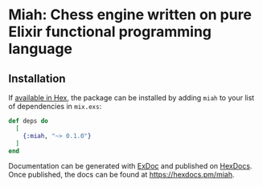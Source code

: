 # Miah: Chess engine written on pure Elixir functional programming language

## Installation

If [available in Hex](https://hex.pm/docs/publish), the package can be installed
by adding `miah` to your list of dependencies in `mix.exs`:

```elixir
def deps do
  [
    {:miah, "~> 0.1.0"}
  ]
end
```

Documentation can be generated with [ExDoc](https://github.com/elixir-lang/ex_doc)
and published on [HexDocs](https://hexdocs.pm). Once published, the docs can
be found at <https://hexdocs.pm/miah>.

